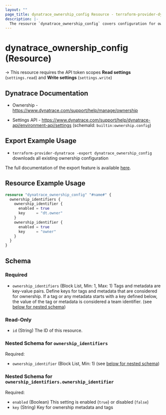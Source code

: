 ```yaml
---
layout: ""
page_title: dynatrace_ownership_config Resource - terraform-provider-dynatrace"
description: |-
  The resource `dynatrace_ownership_config` covers configuration for ownership
---
```


# dynatrace_ownership_config (Resource)

-> This resource requires the API token scopes **Read settings** (`settings.read`) and **Write settings** (`settings.write`)

## Dynatrace Documentation

- Ownership - https://www.dynatrace.com/support/help/manage/ownership

- Settings API - https://www.dynatrace.com/support/help/dynatrace-api/environment-api/settings (schemaId: `builtin:ownership.config`)

## Export Example Usage

- `terraform-provider-dynatrace -export dynatrace_ownership_config` downloads all existing ownership configuration

The full documentation of the export feature is available [here](https://registry.terraform.io/providers/dynatrace-oss/dynatrace/latest/docs/guides/export-v2).

## Resource Example Usage

```terraform
resource "dynatrace_ownership_config" "#name#" {
  ownership_identifiers {
    ownership_identifier {
      enabled = true
      key     = "dt.owner"
    }
    ownership_identifier {
      enabled = true
      key     = "owner"
    }
  }
}
```

<!-- schema generated by tfplugindocs -->
## Schema

### Required

- `ownership_identifiers` (Block List, Min: 1, Max: 1) Tags and metadata are key-value pairs. Define keys for tags and metadata that are considered for ownership. If a tag or any metadata starts with a key defined below, the value of the tag or metadata is considered a team identifier. (see [below for nested schema](#nestedblock--ownership_identifiers))

### Read-Only

- `id` (String) The ID of this resource.

<a id="nestedblock--ownership_identifiers"></a>
### Nested Schema for `ownership_identifiers`

Required:

- `ownership_identifier` (Block List, Min: 1) (see [below for nested schema](#nestedblock--ownership_identifiers--ownership_identifier))

<a id="nestedblock--ownership_identifiers--ownership_identifier"></a>
### Nested Schema for `ownership_identifiers.ownership_identifier`

Required:

- `enabled` (Boolean) This setting is enabled (`true`) or disabled (`false`)
- `key` (String) Key for ownership metadata and tags
 